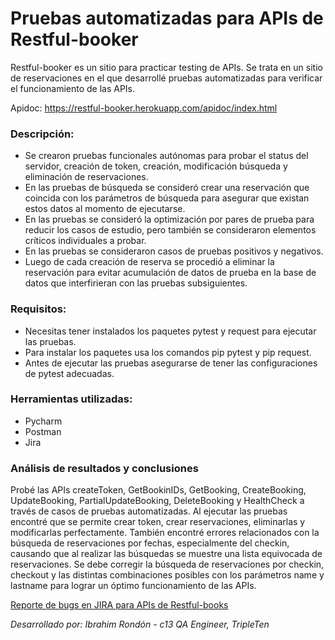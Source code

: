 # Pruebas automatizadas para APIs de Restful-booker
Restful-booker es un sitio para practicar testing de APIs. Se trata en un sitio de reservaciones en el que desarrollé pruebas automatizadas para verificar el funcionamiento de las APIs.

Apidoc: https://restful-booker.herokuapp.com/apidoc/index.html
### Descripción:
- Se crearon pruebas funcionales autónomas para probar el status del servidor, creación de token, creación, modificación búsqueda y eliminación de reservaciones.
- En las pruebas de búsqueda se consideró crear una reservación que coincida con los parámetros de búsqueda para asegurar que existan estos datos al momento de ejecutarse.
- En las pruebas se consideró la optimización por pares de prueba para reducir los casos de estudio, pero también se consideraron elementos críticos individuales a probar.
- En las pruebas se consideraron casos de pruebas positivos y negativos.
- Luego de cada creación de reserva se procedió a eliminar la reservación para evitar acumulación de datos de prueba en la base de datos que interfirieran con las pruebas subsiguientes.

### Requisitos:
- Necesitas tener instalados los paquetes pytest y request para ejecutar las pruebas.
- Para instalar los paquetes usa los comandos pip pytest y pip request.
- Antes de ejecutar las pruebas asegurarse de tener las configuraciones de pytest adecuadas.

### Herramientas utilizadas:
- Pycharm
- Postman
- Jira

### Análisis de resultados y conclusiones

Probé las APIs createToken, GetBookinIDs, GetBooking, CreateBooking, UpdateBooking, PartialUpdateBooking, DeleteBooking y HealthCheck a través de casos de pruebas automatizadas. Al ejecutar las pruebas encontré que se permite crear token, crear reservaciones, eliminarlas y modificarlas perfectamente. También encontré errores relacionados con la búsqueda de reservaciones por fechas, especialmente del checkin, causando que al realizar las búsquedas se muestre una lista equivocada de reservaciones. Se debe corregir la búsqueda de reservaciones por checkin, checkout y las distintas combinaciones posibles con los parámetros name y lastname para lograr un óptimo funcionamiento de las APIs. 

[Reporte de bugs en JIRA para APIs de Restful-books](https://drive.google.com/file/d/1H_bDyn6-bHc7f3rHPYClaTBFOBiXVTD7/view?usp=sharing) 

*Desarrollado por: Ibrahim Rondón - c13 QA Engineer, TripleTen*
